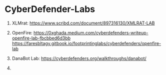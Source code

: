 # CyberDefender-Labs

1. XLMrat:
https://www.scribd.com/document/897316130/XMLRAT-LAB

2. OpenFire:
https://0xghada.medium.com/cyberdefenders-writeup-openfire-lab-fbcbbed6d3bb
https://faresbltagy.gitbook.io/footprintinglabs/cyberdefenders/openfire-lab

3. DanaBot Lab:
https://cyberdefenders.org/walkthroughs/danabot/

4. 
